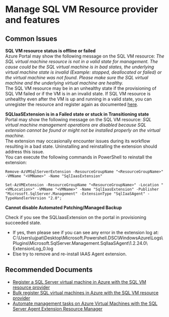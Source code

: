 <properties
	pageTitle="Manage SQL VM Resource provider and features"
	description="Manage SQL VM Resource provider and features"
	service="microsoft.compute"
	resource="virtualmachines"
	ms.author="ujpat,vadeveka,amamun"
	authors="ujpat,vadeveka,AbdullahMSFT"
	displayOrder=""
	selfHelpType="generic"
	supportTopicIds="32740084"
	resourceTags="windowsSQL"
	productPesIds="14745"
	cloudEnvironments="public,fairfax, usnat, ussec"
	articleId="e4b15454-3556-4186-9793-92c030ff73f8"
	ownershipId="AzureData_AzureSQLVM"
/>

# Manage SQL VM Resource provider and features
## Common Issues

**SQL VM resource status is offline or failed**
<br> Azure Portal may show the following message on the SQL VM resource: *The SQL virtual machine resource is not in a valid state for management. The cause could be the SQL virtual machine is in bad states, the underlying virtual machine state is invalid (Example: stopped, deallocated or failed) or the virtual machine was not found. Please make sure the SQL virtual machine and the underlying virtual machine are healthy.*
<br> The SQL VM resource may be in an unhealthy state if the provisioning of SQL VM failed or if the VM is in an invalid state. If SQL VM resource is unhealthy even after the VM is up and running in a valid state, you can unregister the resource and register again as documented [here](https://docs.microsoft.com/azure/virtual-machines/windows/sql/virtual-machines-windows-sql-register-with-resource-provider).  

**SQLIaaSExtension is in a Failed state or stuck in Transitioning state**
<br> Portal may show the following message on the SQL VM resource: *SQL virtual machine management operations are disabled because SQL extension cannot be found or might not be installed properly on the virtual machine.*
<br> The extension may occasionally encounter issues during its workflow resulting in a bad state. Uninstalling and reinstalling the extension should address this issue. 
<br> You can execute the following commands in PowerShell to reinstall the extension:

```
Remove-AzVMSqlServerExtension -ResourceGroupName "<ResourceGroupName>" -VMName "<VMName>" -Name "SqlIaasExtension" 

Set-AzVMExtension -ResourceGroupName "<ResourceGroupName>" -Location "<VMLocation>" -VMName "<VMName>" -Name "SqlIaasExtension" -Publisher "Microsoft.SqlServer.Management" -ExtensionType "SqlIaaSAgent" -TypeHandlerVersion "2.0";
```
**Cannot disable Automated Patching/Managed Backup**

Check if you see the SQLIaasExtension on the portal in provisioning succeeded state. 
- If yes, then please see if you can see any error in the extension log at: C:\Users\ujpat\Desktop\Microsoft.Powershell.DSC\WindowsAzure\Logs\Plugins\Microsoft.SqlServer.Management.SqlIaaSAgent\1.2.24.0\ ExtensionLog_0.log
- Else try to remove and re-install IAAS Agent extension.

## **Recommended Documents**
* [Register a SQL Server virtual machine in Azure with the SQL VM resource provider](https://docs.microsoft.com/azure/virtual-machines/windows/sql/virtual-machines-windows-sql-register-with-resource-provider?tabs=azure-cli%2Cbash)
* [Bulk register SQL virtual machines in Azure with the SQL VM resource provider](https://docs.microsoft.com/azure/virtual-machines/windows/sql/virtual-machines-windows-sql-bulk-register-with-resource-provider)
* [Automate management tasks on Azure Virtual Machines with the SQL Server Agent Extension Resource Manager](https://docs.microsoft.com/azure/virtual-machines/windows/sql/virtual-machines-windows-sql-server-agent-extension)


